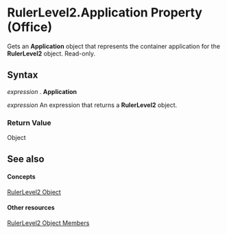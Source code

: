 
# RulerLevel2.Application Property (Office)

Gets an  **Application** object that represents the container application for the **RulerLevel2** object. Read-only.


## Syntax

 _expression_ . **Application**

 _expression_ An expression that returns a **RulerLevel2** object.


### Return Value

Object


## See also


#### Concepts


[RulerLevel2 Object](f1660a26-5990-9524-33f0-a2e3410160f3.md)
#### Other resources


[RulerLevel2 Object Members](e70ec0f0-2e89-927d-6eea-27bb4b8f5e6f.md)
